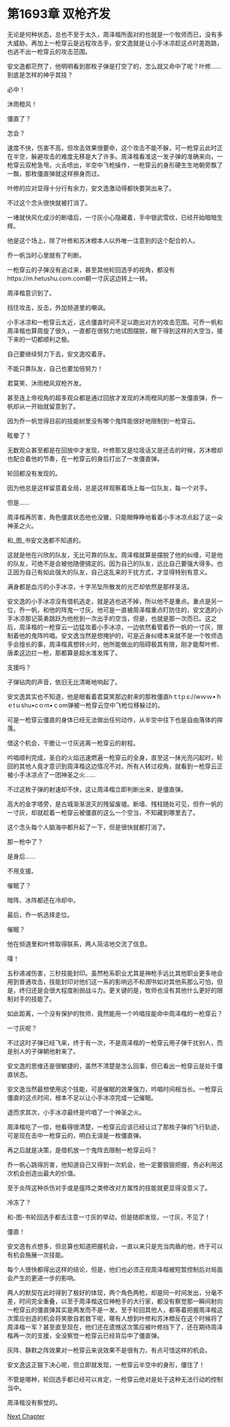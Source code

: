 # 第1693章 双枪齐发

无论是何种状态，总也不至于太久，周泽楷所面对的也就是一个牧师而已，没有多大威胁。再加上一枪穿云是远程攻击手，安文逸就是让小手冰凉趁这点时差跑路，也逃不出一枪穿云的攻击范围。

安文逸都茫然了，他明明看到那枚子弹是打空了的，怎么就又命中了呢？叶修……到底是怎样的神乎其技？

必中！

沐雨橙风！

僵直了？

怎会？

速度不快，伤害不高，但攻击效果很要命，这个攻击不能不躲，可一枪穿云此时正在半空，躲避攻击的难度无移是大了许多。周泽楷看准这一发子弹的准确来向，一枪穿云双枪急甩，火舌喷出，半空中飞枪操作，一枪穿云的身形硬生生地朝旁飘了一飘，那枚僵直弹就这样擦身而过。

叶修的应对显得十分行有余力，安文逸激动得都快要哭出来了。

不过这个念头很快就被打消了。

一堵就快风化成沙的断墙后，一寸灰小心隐藏着，手中银武雪纹，已经开始暗暗生辉。

他是这个场上，除了叶修和苏沐橙本人以外唯一注意到的这个配合的人。

乔一帆当时心里就有了判断。

一枪穿云的子弹没有追过来，甚至其他轮回选手的视角，都没有https://m.hetushu.com.com朝一寸灰这边转上一转。

周泽楷意识到了。

挡住攻击，反击，外加频道里的嘲讽。

小手冰凉和一枪穿云太近，这点僵直时间不足以跑出对方的攻击范围。可乔一帆和周泽楷也算周旋了很久，一直都在很努力地试图摆脱，眼下得到这样的大空当，接下来的一切都顺利之极。

自己要继续努力下去，安文逸咬着牙。

不能只靠队友，自己也要加倍努力！

君莫笑、沐雨橙风双枪齐发。

甚至连上帝视角的超多观众都是通过回放才发现的沐雨橙风的那一发僵直弹，乔一帆却从一开始就留意到了。

因为乔一帆觉得目前的技能树里没有哪个鬼阵能很好地限制到一枪穿云。

眩晕了？

无数观众甚至都是在回放中才发现，叶修那又是垃圾话又是还击的时候，苏沐橙却也配合着他的节奏，在一枪穿云的身后打出了一发僵直弹。

轮回都没有发现的。

因为他总是这样留意着全局，总是这样观察着场上每一位队友，每一个对手。

但是……

周泽楷再厉害，角色僵直状态他也没辙，只能眼睁睁地看着小手冰凉点起了这一朵神圣之火。

和_图_书安文逸都不知道的。

这就是他在兴欣的队友，无比可靠的队友。周泽楷就算是摆脱了他的纠缠，可是他的队友，可绝不是会被他随便搞定的。因为自己的队友，远比自己要强大得多。也正因为自己有如此强大的队友，自己这乱来的干扰方式，才显得特别有意义。

满身都是血污的小手冰凉，十字吊坠所散发的光芒却依然是那样圣洁。

安文逸的小手冰凉没有借机逃走，就是逃也逃不掉，所以他不是重点。重点是另一位，乔一帆，和他的阵鬼一寸灰。他可是一直被周泽楷重点盯防住的，安文逸的小手冰凉那记英勇跳跃为他抢到一次出手的空当，但是，也就是那一次而已。这之后，周泽楷的一枪穿云一边猛攻着小手冰凉，一边依然看管着乔一帆的一寸灰，限制着他的鬼阵吟唱。安文逸当然是想掩护的，可是近身纠缠本来就不是一个牧师选手会擅长的事，周泽楷真想转火时，他所能做出的阻碍极其有限，刚才能帮叶修、唐柔这边拦一枪，那都算是超水准发挥了。

支援吗？

子弹钻肉的声音，依旧无比清晰地响起了。

安文逸其实也不知道，他是眼看着君莫笑那边射来的那枚僵直hｔtｐs://wｗｗ•ｈｅtｕshu•cｏm•ｃom弹被一枪穿云空中飞枪位移躲过的。

可是一枪穿云僵直的身体已经无法做出任何动作，从半空中往下也是自由落体的摔落。

借这个机会，干脆让一寸灰逃离一枪穿云的射程。

吟唱顺利完成，圣白的火焰迅速燃遍一枪穿云的全身，直至这一抹光亮闪起时，轮回的其他人竟才意识到周泽楷这边情况不对。所有人转过视角，就看到一枪穿云正被小手冰凉点了一团神圣之火……

不过这枚子弹的射速却不快，这让周泽楷立即判断出来，是僵直弹。

高大的金字塔旁，是古城渐渐泯灭的残留废墟。断墙、残柱随处可见，但乔一帆的一寸灰，却就趁着一枪穿云被僵直的这么一个空当，不知藏到哪里去了。

这个念头每个人脑海中都升起了一下，但是很快就都打消了。

那一枪中了？

是身后……

不用支援。

催眠了？

暗阵、冰阵都还在冷却中。

最后，乔一帆选择走位。

催眠？

他在频道里和叶修取得联系，两人简洁地交流了信息。

噗！

五秒递减伤害，三秒技能封印。虽然枪系职业尤其是神枪手远比其他职业更多地会用到普通攻击，技能封印对他们这一系的影响远不和*图*书如对其他系那么可怕，但是，终归还是会很大程度削弱战斗力。更关键的是，牧师也没有其他什么更好的限制对手的技能了。

如此距离，一个没有保护的牧师，竟然能用一个吟唱技能命中周泽楷的一枪穿云？

一寸灰呢？

不过这时子弹已经飞来，终于有一次，不是周泽楷的一枪穿云用子弹干扰别人，而是别人的子弹朝他射来了。

安文逸的思维还是很敏捷的，虽然不清楚是怎么回事，但已看出一枪穿云是处于僵直状态。

安文逸当然最想使用这个技能，可是催眠的效果强力，吟唱时间相当长。一枪穿云僵直的这点时间，根本不足以让小手冰凉完成一记催眠。

退而求其次，小手冰凉最终是吟唱了一个神圣之火。

周泽楷吃了一惊，他看得很清楚，一枪穿云应该已经让过了那枚子弹的飞行轨迹，可是现在击中一枪穿云的，明白无误是一枚僵直弹。

再之后就是决策，是借机放一个鬼阵去限制一枪穿云吗？

乔一帆心跳得厉害，他知道自己又得到一次机会，他一定要狠狠把握，务必利用这次机会创造出最大的价值。

至于炎阵这种杀伤对手或是瘟阵之类修改对方属性的技能就更显得没意义了。

冷冻了？

和-图-书轮回选手都去注意一寸灰的举动，但是随即发现，一寸灰，不见了！

僵直！

安文逸有点想多，但总算也知道把握机会，一直以来只是充当肉盾的他，终于可以有机会施展一次技能。

每个人很快都得出这样的结论，但是，他们也必须正视周泽楷被短暂控制后对局面会产生的更进一步的影响。

两人的默契在此时得到了极好的体现，两个角色两枪，却是同一时间发出，分毫不差，时间完全重叠，以至于周泽楷这位神枪手的大行家，都没有察觉那一瞬间射向一枪穿云的僵直弹其实是两发而不是一发。至于轮回其他人，都等着把握周泽楷这次策应创造的机会将笑歌自若救下呢，哪有人想到叶修和苏沐橙反在这个时候将了周泽楷一军？甚至直至现在，他们还在遗憾这次策应被叶修挡下了，还在期待周泽楷再一次的支援，全没察觉一枪穿云已经背后中了僵直弹。

灰阵、静默之阵效果对一枪穿云来说效果不是很有力，有点可惜这样的机会。

安文逸这正狠下决心呢，但立即就发现，一枪穿云半空中的身形，僵住了！

不管是哪种，轮回选手都已经可以肯定，一枪穿云绝对是处于这种无法行动的控制当中。

周泽楷没有察觉的。



[Next Chapter](%E7%AC%AC1694%E7%AB%A0%20%E9%98%B5%E9%AC%BC%E7%9A%84%E9%98%BB%E7%A2%8D.md)
